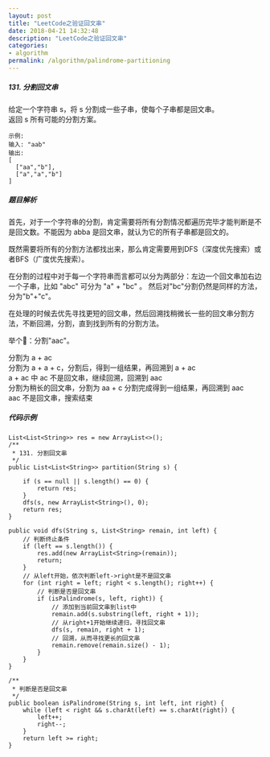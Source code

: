 ```yaml
---
layout: post
title: "LeetCode之验证回文串"
date: 2018-04-21 14:32:48
description: "LeetCode之验证回文串"
categories:
- algorithm
permalink: /algorithm/palindrome-partitioning
---
```


##### 131. 分割回文串

给定一个字符串 s，将 s 分割成一些子串，使每个子串都是回文串。  
返回 s 所有可能的分割方案。  

```vim
示例:  
输入: "aab"
输出:
[
  ["aa","b"],
  ["a","a","b"]
]
```

##### 题目解析
首先，对于一个字符串的分割，肯定需要将所有分割情况都遍历完毕才能判断是不是回文数。不能因为 abba 是回文串，就认为它的所有子串都是回文的。  

既然需要将所有的分割方法都找出来，那么肯定需要用到DFS（深度优先搜索）或者BFS（广度优先搜索）。  

在分割的过程中对于每一个字符串而言都可以分为两部分：左边一个回文串加右边一个子串，比如 "abc" 可分为 "a" + "bc" 。 然后对"bc"分割仍然是同样的方法，分为"b"+"c"。  

在处理的时候去优先寻找更短的回文串，然后回溯找稍微长一些的回文串分割方法，不断回溯，分割，直到找到所有的分割方法。  

举个🌰：分割"aac"。  

分割为 a + ac  
分割为 a + a + c，分割后，得到一组结果，再回溯到  a + ac  
a + ac 中 ac 不是回文串，继续回溯，回溯到 aac  
分割为稍长的回文串，分割为 aa + c 分割完成得到一组结果，再回溯到 aac  
aac 不是回文串，搜索结束  

##### 代码示例
```vim
List<List<String>> res = new ArrayList<>();
/**
 * 131. 分割回文串
 */
public List<List<String>> partition(String s) {

    if (s == null || s.length() == 0) {
        return res;
    }
    dfs(s, new ArrayList<String>(), 0);
    return res;
}

public void dfs(String s, List<String> remain, int left) {
    // 判断终止条件
    if (left == s.length()) {
        res.add(new ArrayList<String>(remain));
        return;
    }
    // 从left开始，依次判断left->right是不是回文串
    for (int right = left; right < s.length(); right++) {
        // 判断是否是回文串
        if (isPalindrome(s, left, right)) {
            // 添加到当前回文串到list中
            remain.add(s.substring(left, right + 1));
            // 从right+1开始继续递归，寻找回文串
            dfs(s, remain, right + 1);
            // 回溯，从而寻找更长的回文串
            remain.remove(remain.size() - 1);
        }
    }
}

/**
 * 判断是否是回文串
 */
public boolean isPalindrome(String s, int left, int right) {
    while (left < right && s.charAt(left) == s.charAt(right)) {
        left++;
        right--;
    }
    return left >= right;
}
```
